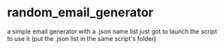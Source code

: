 # random_email_generator
a simple email generator with a .json name list
just got to launch the script to use it (put the .json list in the same script's folder)
